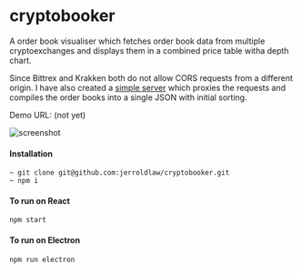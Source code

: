 # cryptobooker
A order book visualiser which fetches order book data from multiple cryptoexchanges and displays them in a combined price table witha  depth chart.

Since Bittrex and Krakken both do not allow CORS requests from a different origin. I have also created a [simple server](https://github.com/jerroldlaw/cryptobooker-server) which proxies the requests and compiles the order books into a single JSON with initial sorting.

Demo URL: (not yet)

![screenshot](https://i.imgur.com/mC3bJKU.png)

#### Installation
```
~ git clone git@github.com:jerroldlaw/cryptobooker.git
~ npm i
```

#### To run on React
```
npm start
```

#### To run on Electron
```
npm run electron
```
